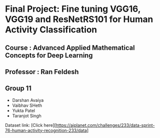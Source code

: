 # Final Project: Fine tuning VGG16, VGG19 and ResNetRS101 for Human Activity Classification
## Course : Advanced Applied Mathematical Concepts for Deep Learning   
## Professor : Ran Feldesh
## Group 11
* Darshan Avaiya
* Vaibhav SHeth
* Yukta Patel
* Taranjot Singh

Dataset link: [Click here][https://aiplanet.com/challenges/233/data-sprint-76-human-activity-recognition-233/data]